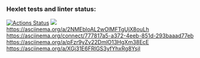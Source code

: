 ### Hexlet tests and linter status:
[![Actions Status](https://github.com/marik-yakovlev/frontend-project-lvl1/workflows/hexlet-check/badge.svg)](https://github.com/marik-yakovlev/frontend-project-lvl1/actions)
<a href="https://codeclimate.com/github/codeclimate/codeclimate/maintainability"><img src="https://api.codeclimate.com/v1/badges/a99a88d28ad37a79dbf6/maintainability" /></a>
https://asciinema.org/a/2NMEbloAL2wOlMFTgUjX8ouLh
https://asciinema.org/connect/777817a5-a372-4eeb-851d-293baaad77eb
https://asciinema.org/a/pFzr9yZv22DmlO13HgXm38EcE
https://asciinema.org/a/XGj31E6FRlGS3yfYhxRg8YsjI